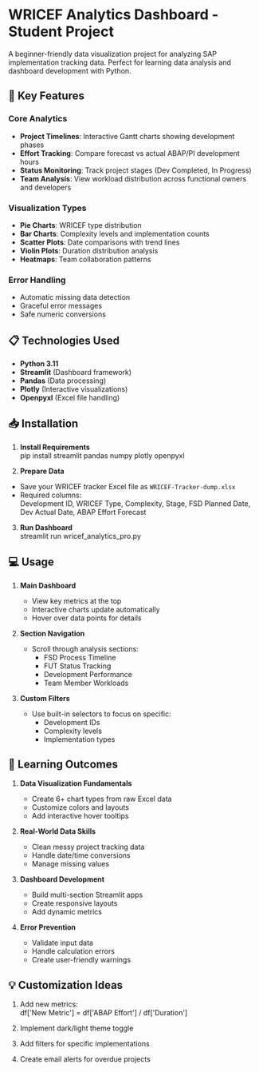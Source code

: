 # WRICEF Analytics Dashboard - Student Project

A beginner-friendly data visualization project for analyzing SAP implementation tracking data. Perfect for learning data analysis and dashboard development with Python.

## 🚀 Key Features

### **Core Analytics**
- **Project Timelines**: Interactive Gantt charts showing development phases
- **Effort Tracking**: Compare forecast vs actual ABAP/PI development hours
- **Status Monitoring**: Track project stages (Dev Completed, In Progress)
- **Team Analysis**: View workload distribution across functional owners and developers

### **Visualization Types**
- **Pie Charts**: WRICEF type distribution
- **Bar Charts**: Complexity levels and implementation counts
- **Scatter Plots**: Date comparisons with trend lines
- **Violin Plots**: Duration distribution analysis
- **Heatmaps**: Team collaboration patterns

### **Error Handling**
- Automatic missing data detection
- Graceful error messages
- Safe numeric conversions

## 📋 Technologies Used
- **Python 3.11**
- **Streamlit** (Dashboard framework)
- **Pandas** (Data processing)
- **Plotly** (Interactive visualizations)
- **Openpyxl** (Excel file handling)

## 📥 Installation

1. **Install Requirements**  
pip install streamlit pandas numpy plotly openpyxl

2. **Prepare Data**  
- Save your WRICEF tracker Excel file as `WRICEF-Tracker-dump.xlsx`
- Required columns:  
        Development ID, WRICEF Type, Complexity, Stage,
        FSD Planned Date, Dev Actual Date, ABAP Effort Forecast

3. **Run Dashboard**  
streamlit run wricef_analytics_pro.py


## 💻 Usage

1. **Main Dashboard**  
   - View key metrics at the top
   - Interactive charts update automatically
   - Hover over data points for details

2. **Section Navigation**  
   - Scroll through analysis sections:
     - FSD Process Timeline
     - FUT Status Tracking
     - Development Performance
     - Team Member Workloads

3. **Custom Filters**  
   - Use built-in selectors to focus on specific:
     - Development IDs
     - Complexity levels
     - Implementation types

## 🧠 Learning Outcomes

1. **Data Visualization Fundamentals**  
   - Create 6+ chart types from raw Excel data
   - Customize colors and layouts
   - Add interactive hover tooltips

2. **Real-World Data Skills**  
   - Clean messy project tracking data
   - Handle date/time conversions
   - Manage missing values

3. **Dashboard Development**  
   - Build multi-section Streamlit apps
   - Create responsive layouts
   - Add dynamic metrics

4. **Error Prevention**  
   - Validate input data
   - Handle calculation errors
   - Create user-friendly warnings

## 💡 Customization Ideas

1. Add new metrics:  
df['New Metric'] = df['ABAP Effort'] / df['Duration']

2. Implement dark/light theme toggle

3. Add filters for specific implementations

4. Create email alerts for overdue projects
